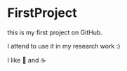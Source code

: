 # FirstProject 

this is my first project on GitHub.

I attend to use it in my research work :) 

I like :pizza: and :coffee:
